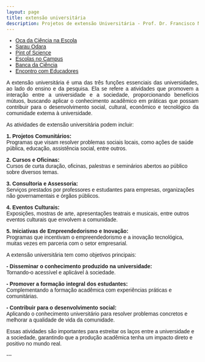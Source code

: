 ```yaml
---
layout: page
title: extensão universitária
description: Projetos de extensão Universitária - Prof. Dr. Francisco Nascimento
---
```

<html lang="pt-BR">
<head>
    <meta charset="UTF-8">
    <meta name="viewport" content="width=device-width, initial-scale=1.0">
    <title>Menu de Navegação</title>
    <style>
        body {
            font-family: Arial, sans-serif;
        }
        .menu {
            background-color: #333;
            overflow: hidden;
        }
        .menu a {
            float: left;
            display: block;
            color: white;
            text-align: center;
            padding: 14px 16px;
            text-decoration: none;
        }
        .menu a:hover {
            background-color: #ddd;
            color: black;
        }
        .content {
            padding: 20px;
        }
    </style>
</head>
<body>
<div class="navbar">
  <div class="navbar-inner">
      <ul class="nav">
          <li><a href= "/pages/extensao_oca.html">Oca da Ciência na Escola</a></li>
          <li><a href= "/pages/extensao_sarau.html">Sarau Odara</a></li>
          <li><a href= "/pages/extensao_pint.html">Pint of Science</a></li>
            <li><a href= "/pages/extensao_esc_campus.html">Escolas no Campus</a></li>
            <li><a href= "/pages/extensao_banca.html">Banca da Ciência</a></li>
            <li><a href= "/pages/extensao_encontro.html">Encontro com Educadores</a></li>
      </ul>
  </div>
</div>
<p>
<p>
<p style="text-align: justify;">
A extensão universitária é uma das três funções essenciais das universidades, ao lado do ensino e da pesquisa. Ela se refere a atividades que promovem a interação entre a universidade e a sociedade, proporcionando benefícios mútuos, buscando aplicar o conhecimento acadêmico em práticas que possam contribuir para o desenvolvimento social, cultural, econômico e tecnológico da comunidade externa à universidade.
<p>
As atividades de extensão universitária podem incluir:
<p>
<b>1. Projetos Comunitários:</b> <br />
Programas que visam resolver problemas sociais locais, como ações de saúde pública, educação, assistência social, entre outros.
<p>
<b>2. Cursos e Oficinas:</b> <br />
Cursos de curta duração, oficinas, palestras e seminários abertos ao público sobre diversos temas.
<p>
<b>3. Consultoria e Assessoria:</b> <br />
Serviços prestados por professores e estudantes para empresas, organizações não governamentais e órgãos públicos.
<p>
<b>4. Eventos Culturais:</b> <br />
Exposições, mostras de arte, apresentações teatrais e musicais, entre outros eventos culturais que envolvem a comunidade.
<p>
<b>5. Iniciativas de Empreendedorismo e Inovação:</b> <br />
Programas que incentivam o empreendedorismo e a inovação tecnológica, muitas vezes em parceria com o setor empresarial.
<p>

A extensão universitária tem como objetivos principais:
<p>
<b>- Disseminar o conhecimento produzido na universidade:</b><br /> Tornando-o acessível e aplicável à sociedade.
<p>
<b>- Promover a formação integral dos estudantes:</b> <br />
Complementando a formação acadêmica com experiências práticas e comunitárias.
<p>
<b>- Contribuir para o desenvolvimento social:</b><br />
Aplicando o conhecimento universitário para resolver problemas concretos e melhorar a qualidade de vida da comunidade.
<p>
Essas atividades são importantes para estreitar os laços entre a universidade e a sociedade, garantindo que a produção acadêmica tenha um impacto direto e positivo no mundo real.
</p>
---  
